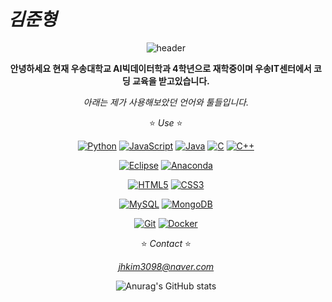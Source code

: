# *김준형*

<div align="center">

![header](https://capsule-render.vercel.app/api?type=wave&color=auto&height=300&section=header&text=Kimjunhyoung%20&fontSize=90)

**안녕하세요 현재 우송대학교 AI빅데이터학과 4학년으로 재학중이며 우송IT센터에서 코딩 교육을 받고있습니다.**

*아래는 제가 사용해보았던 언어와 툴들입니다.*

:star: *Use* :star:

[![Python](https://img.shields.io/badge/Python-3776AB?style=flat&logo=python&logoColor=white)](https://www.python.org/)
[![JavaScript](https://img.shields.io/badge/JavaScript-F7DF1E?style=flat&logo=javascript&logoColor=black)](https://developer.mozilla.org/en-US/docs/Web/JavaScript)
[![Java](https://img.shields.io/badge/Java-007396?style=flat&logo=java&logoColor=white)](https://www.java.com/)
[![C](https://img.shields.io/badge/C-00599C?style=flat&logo=c&logoColor=white)](https://en.wikipedia.org/wiki/C_(programming_language))
[![C++](https://img.shields.io/badge/C++-00599C?style=flat&logo=c%2B%2B&logoColor=white)](https://en.wikipedia.org/wiki/C%2B%2B)


[![Eclipse](https://img.shields.io/badge/Eclipse-2C2255?style=flat&logo=eclipse&logoColor=white)](https://www.eclipse.org/)
[![Anaconda](https://img.shields.io/badge/Anaconda-44A833?style=flat&logo=anaconda&logoColor=white)](https://www.anaconda.com/)

[![HTML5](https://img.shields.io/badge/HTML5-E34F26?style=flat&logo=html5&logoColor=white)](https://developer.mozilla.org/en-US/docs/Web/HTML)
[![CSS3](https://img.shields.io/badge/CSS3-1572B6?style=flat&logo=css3&logoColor=white)](https://developer.mozilla.org/en-US/docs/Web/CSS)

[![MySQL](https://img.shields.io/badge/MySQL-4479A1?style=flat&logo=mysql&logoColor=white)](https://www.mysql.com/)
[![MongoDB](https://img.shields.io/badge/MongoDB-47A248?style=flat&logo=mongodb&logoColor=white)](https://www.mongodb.com/)

[![Git](https://img.shields.io/badge/Git-F05032?style=flat&logo=git&logoColor=white)](https://git-scm.com/)
[![Docker](https://img.shields.io/badge/Docker-2496ED?style=flat&logo=docker&logoColor=white)](https://www.docker.com/)

:star: *Contact* :star:

*jhkim3098@naver.com*


![Anurag's GitHub stats](https://github-readme-stats.vercel.app/api?username=jhkim3098&show_icons=true&theme=radical)

</div>



